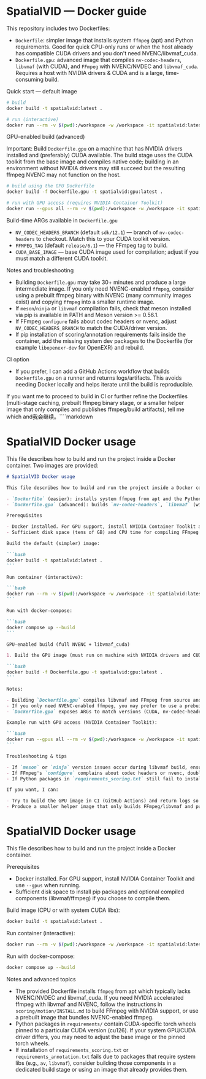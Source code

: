 # SpatialVID — Docker guide

This repository includes two Dockerfiles:

- `Dockerfile`: simpler image that installs system `ffmpeg` (apt) and Python requirements. Good for quick CPU-only runs or when the host already has compatible CUDA drivers and you don't need NVENC/libvmaf_cuda.
- `Dockerfile.gpu`: advanced image that compiles `nv-codec-headers`, `libvmaf` (with CUDA), and `FFmpeg` with NVENC/NVDEC and `libvmaf_cuda`. Requires a host with NVIDIA drivers & CUDA and is a large, time-consuming build.

Quick start — default image

```bash
# build
docker build -t spatialvid:latest .

# run (interactive)
docker run --rm -v $(pwd):/workspace -w /workspace -it spatialvid:latest
```

GPU-enabled build (advanced)

Important: Build `Dockerfile.gpu` on a machine that has NVIDIA drivers installed and (preferably) CUDA available. The build stage uses the CUDA toolkit from the base image and compiles native code; building in an environment without NVIDIA drivers may still succeed but the resulting ffmpeg NVENC may not function on the host.

```bash
# build using the GPU Dockerfile
docker build -f Dockerfile.gpu -t spatialvid:gpu:latest .

# run with GPU access (requires NVIDIA Container Toolkit)
docker run --gpus all --rm -v $(pwd):/workspace -w /workspace -it spatialvid:gpu:latest
```

Build-time ARGs available in `Dockerfile.gpu`

- `NV_CODEC_HEADERS_BRANCH` (default `sdk/12.1`) — branch of `nv-codec-headers` to checkout. Match this to your CUDA toolkit version.
- `FFMPEG_TAG` (default `release/6.1`) — the FFmpeg tag to build.
- `CUDA_BASE_IMAGE` — base CUDA image used for compilation; adjust if you must match a different CUDA toolkit.

Notes and troubleshooting

- Building `Dockerfile.gpu` may take 30+ minutes and produce a large intermediate image. If you only need NVENC-enabled `ffmpeg`, consider using a prebuilt ffmpeg binary with NVENC (many community images exist) and copying `ffmpeg` into a smaller runtime image.
- If `meson`/`ninja` or `libvmaf` compilation fails, check that meson installed via pip is available in PATH and Meson version >= 0.56.1.
- If FFmpeg `configure` fails about codec headers or nvenc, adjust `NV_CODEC_HEADERS_BRANCH` to match the CUDA/driver version.
- If pip installation of scoring/annotation requirements fails inside the container, add the missing system dev packages to the Dockerfile (for example `libopenexr-dev` for OpenEXR) and rebuild.

CI option

- If you prefer, I can add a GitHub Actions workflow that builds `Dockerfile.gpu` on a runner and returns logs/artifacts. This avoids needing Docker locally and helps iterate until the build is reproducible.

If you want me to proceed to build in CI or further refine the Dockerfiles (multi-stage caching, prebuilt ffmpeg binary stage, or a smaller helper image that only compiles and publishes ffmpeg/build artifacts), tell me which and我会继续。````markdown
# SpatialVID Docker usage

This file describes how to build and run the project inside a Docker container. Two images are provided:

````markdown
# SpatialVID Docker usage

This file describes how to build and run the project inside a Docker container. Two images are provided:

- `Dockerfile` (easier): installs system ffmpeg from apt and the Python requirements. Good for CPU-only runs or when you have a matching system CUDA and preinstalled drivers.
- `Dockerfile.gpu` (advanced): builds `nv-codec-headers`, `libvmaf` (with CUDA), and compiles FFmpeg with NVENC/NVDEC and `libvmaf_cuda`. This is large and must be built on a host with NVIDIA drivers and CUDA.

Prerequisites

- Docker installed. For GPU support, install NVIDIA Container Toolkit and ensure the host has NVIDIA drivers and CUDA available. See https://docs.nvidia.com/datacenter/cloud-native/container-toolkit/install-guide.html
- Sufficient disk space (tens of GB) and CPU time for compiling FFmpeg and libvmaf.

Build the default (simpler) image:

```bash
docker build -t spatialvid:latest .
```

Run container (interactive):

```bash
docker run --rm -v $(pwd):/workspace -w /workspace -it spatialvid:latest
```

Run with docker-compose:

```bash
docker compose up --build
```

GPU-enabled build (full NVENC + libvmaf_cuda)

1. Build the GPU image (must run on machine with NVIDIA drivers and CUDA):

```bash
docker build -f Dockerfile.gpu -t spatialvid:gpu:latest .
```

Notes:

- Building `Dockerfile.gpu` compiles libvmaf and FFmpeg from source and will take a long time (often >30 minutes depending on CPU cores) and produce a large intermediate image. Use `--cpus` and `--memory` docker build options if you need to control resources.
- If you only need NVENC-enabled ffmpeg, you may prefer to use a prebuilt ffmpeg image with NVENC support and copy `ffmpeg` into a simpler runtime image.
- `Dockerfile.gpu` exposes ARGs to match versions (CUDA, nv-codec-headers branch, FFmpeg tag). Edit ARGs at build time if your host uses different CUDA versions.

Example run with GPU access (NVIDIA Container Toolkit):

```bash
docker run --gpus all --rm -v $(pwd):/workspace -w /workspace -it spatialvid:gpu:latest
```

Troubleshooting & tips

- If `meson` or `ninja` version issues occur during libvmaf build, ensure pip-installed meson is on the PATH. The `Dockerfile.gpu` installs `meson`/`ninja` and sets them up for the build stage.
- If FFmpeg's `configure` complains about codec headers or nvenc, double-check `nv-codec-headers` branch matches CUDA toolkit versions. Use the `NV_CODEC_HEADERS_BRANCH` ARG when building.
- If Python packages in `requirements_scoring.txt` still fail to install inside the container, identify missing system packages and add them to the relevant Dockerfile (for example `libopenexr-dev` for OpenEXR). The best approach is iterative: try the build, read the failure, add system package, rebuild.

If you want, I can:

- Try to build the GPU image in CI (GitHub Actions) and return logs so we can iterate without requiring you to install Docker locally.
- Produce a smaller helper image that only builds FFmpeg/libvmaf and publishes the binaries for reuse in a runtime image.

````
# SpatialVID Docker usage

This file describes how to build and run the project inside a Docker container.

Prerequisites

- Docker installed. For GPU support, install NVIDIA Container Toolkit and use `--gpus` when running.
- Sufficient disk space to install pip packages and optional compiled components (libvmaf/ffmpeg) if you choose to compile them.

Build image (CPU or with system CUDA libs):

```bash
docker build -t spatialvid:latest .
```

Run container (interactive):

```bash
docker run --rm -v $(pwd):/workspace -w /workspace -it spatialvid:latest
```

Run with docker-compose:

```bash
docker compose up --build
```

Notes and advanced topics

- The provided Dockerfile installs `ffmpeg` from apt which typically lacks NVENC/NVDEC and libvmaf_cuda. If you need NVIDIA accelerated ffmpeg with libvmaf and NVENC, follow the instructions in `scoring/motion/INSTALL.md` to build FFmpeg with NVIDIA support, or use a prebuilt image that bundles NVENC-enabled ffmpeg.
- Python packages in `requirements/` contain CUDA-specific torch wheels pinned to a particular CUDA version (cu126). If your system GPU/CUDA driver differs, you may need to adjust the base image or the pinned torch wheels.
- If installation of `requirements_scoring.txt` or `requirements_annotation.txt` fails due to packages that require system libs (e.g., `av`, `libvmaf`), consider building those components in a dedicated build stage or using an image that already provides them.

